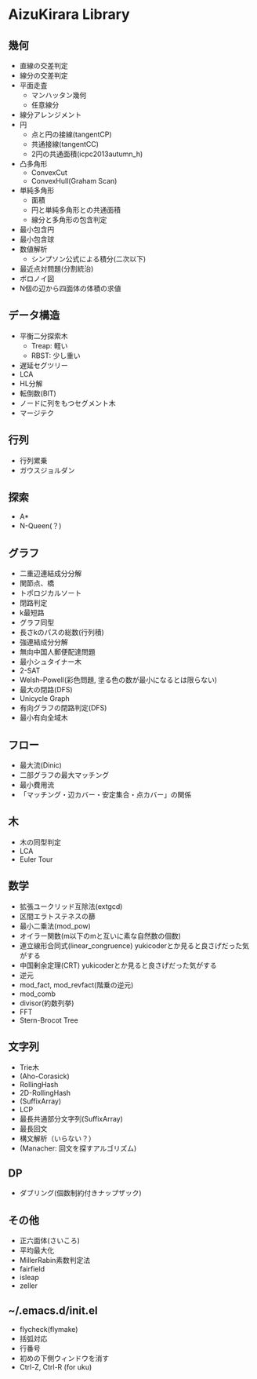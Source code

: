# AizuKirara Library
## 幾何
- 直線の交差判定
- 線分の交差判定
- 平面走査
  - マンハッタン幾何
  - 任意線分
- 線分アレンジメント
- 円
  - 点と円の接線(tangentCP)
  - 共通接線(tangentCC)
  - 2円の共通面積(icpc2013autumn_h)
- 凸多角形  
  - ConvexCut
  - ConvexHull(Graham Scan)
- 単純多角形
  - 面積
  - 円と単純多角形との共通面積
  - 線分と多角形の包含判定
- 最小包含円
- 最小包含球
- 数値解析
  - シンプソン公式による積分(二次以下)
- 最近点対問題(分割統治)
- ボロノイ図
- N個の辺から四面体の体積の求値

## データ構造
- 平衡二分探索木
  - Treap: 軽い
  - RBST: 少し重い
- 遅延セグツリー
- LCA
- HL分解
- 転倒数(BIT)
- ノードに列をもつセグメント木
- マージテク

## 行列
- 行列累乗
- ガウスジョルダン

## 探索
- A*
- N-Queen(？)

## グラフ
- 二重辺連結成分分解
- 関節点、橋
- トポロジカルソート
- 閉路判定
- k最短路
- グラフ同型
- 長さkのパスの総数(行列積)
- 強連結成分分解
- 無向中国人郵便配達問題
- 最小シュタイナー木
- 2-SAT
- Welsh–Powell(彩色問題, 塗る色の数が最小になるとは限らない)
- 最大の閉路(DFS)
- Unicycle Graph
- 有向グラフの閉路判定(DFS)
- 最小有向全域木

## フロー
- 最大流(Dinic)
- 二部グラフの最大マッチング
- 最小費用流
- 「マッチング・辺カバー・安定集合・点カバー」の関係

## 木
- 木の同型判定
- LCA
- Euler Tour

## 数学
- 拡張ユークリッド互除法(extgcd)
- 区間エラトステネスの篩
- 最小二乗法(mod_pow)
- オイラー関数(m以下のmと互いに素な自然数の個数)
- 連立線形合同式(linear_congruence) yukicoderとか見ると良さげだった気がする
- 中国剰余定理(CRT) yukicoderとか見ると良さげだった気がする
- 逆元
- mod_fact, mod_revfact(階乗の逆元)
- mod_comb
- divisor(約数列挙)
- FFT
- Stern-Brocot Tree

## 文字列
- Trie木
- (Aho-Corasick)
- RollingHash
- 2D-RollingHash
- (SuffixArray)
- LCP
- 最長共通部分文字列(SuffixArray)
- 最長回文
- 構文解析（いらない？）
- (Manacher: 回文を探すアルゴリズム)

## DP
- ダブリング(個数制約付きナップザック)

## その他
- 正六面体(さいころ)
- 平均最大化
- MillerRabin素数判定法
- fairfield
- isleap
- zeller

## ~/.emacs.d/init.el
- flycheck(flymake)
- 括弧対応
- 行番号
- 初めの下側ウィンドウを消す
- Ctrl-Z, Ctrl-R (for uku)
